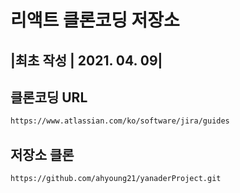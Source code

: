 # 리액트 클론코딩 저장소

## |최초 작성 | 2021. 04. 09|

## 클론코딩 URL

```sh
https://www.atlassian.com/ko/software/jira/guides
```

## 저장소 클론

```sh
https://github.com/ahyoung21/yanaderProject.git
```
